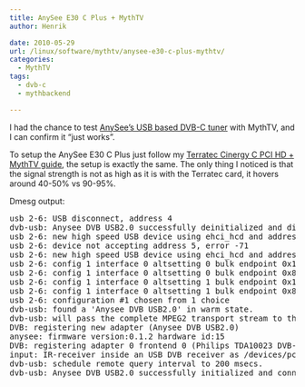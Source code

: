 ```yaml
---
title: AnySee E30 C Plus + MythTV
author: Henrik

date: 2010-05-29
url: /linux/software/mythtv/anysee-e30-c-plus-mythtv/
categories:
  - MythTV
tags:
  - dvb-c
  - mythbackend

---
```

I had the chance to test [AnySee&#8217;s USB based DVB-C tuner](http://www.anysee.dk/products.html) with MythTV, and I can confirm it &#8220;just works&#8221;.
<!--more-->

To setup the AnySee E30 C Plus just follow my [Terratec Cinergy C PCI HD + MythTV guide](https://rockhopper.dk/linux/software/mythtv/terratec-cinergy-c-pci-hd-mythtv/), the setup is exactly the same. The only thing I noticed is that the signal strength is not as high as it is with the Terratec card, it hovers around 40-50% vs 90-95%.

Dmesg output:

<pre>usb 2-6: USB disconnect, address 4
dvb-usb: Anysee DVB USB2.0 successfully deinitialized and disconnected.
usb 2-6: new high speed USB device using ehci_hcd and address 5
usb 2-6: device not accepting address 5, error -71
usb 2-6: new high speed USB device using ehci_hcd and address 6
usb 2-6: config 1 interface 0 altsetting 0 bulk endpoint 0x1 has invalid maxpacket 64
usb 2-6: config 1 interface 0 altsetting 0 bulk endpoint 0x81 has invalid maxpacket 64
usb 2-6: config 1 interface 0 altsetting 1 bulk endpoint 0x1 has invalid maxpacket 64
usb 2-6: config 1 interface 0 altsetting 1 bulk endpoint 0x81 has invalid maxpacket 64
usb 2-6: configuration #1 chosen from 1 choice
dvb-usb: found a 'Anysee DVB USB2.0' in warm state.
dvb-usb: will pass the complete MPEG2 transport stream to the software demuxer.
DVB: registering new adapter (Anysee DVB USB2.0)
anysee: firmware version:0.1.2 hardware id:15
DVB: registering adapter 0 frontend 0 (Philips TDA10023 DVB-C)...
input: IR-receiver inside an USB DVB receiver as /devices/pci0000:00/0000:00:1d.7/usb2/2-6/input/input10
dvb-usb: schedule remote query interval to 200 msecs.
dvb-usb: Anysee DVB USB2.0 successfully initialized and connected.</pre>
